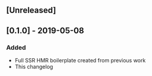 ## [Unreleased]

## [0.1.0] - 2019-05-08
### Added
- Full SSR HMR boilerplate created from previous work
- This changelog




